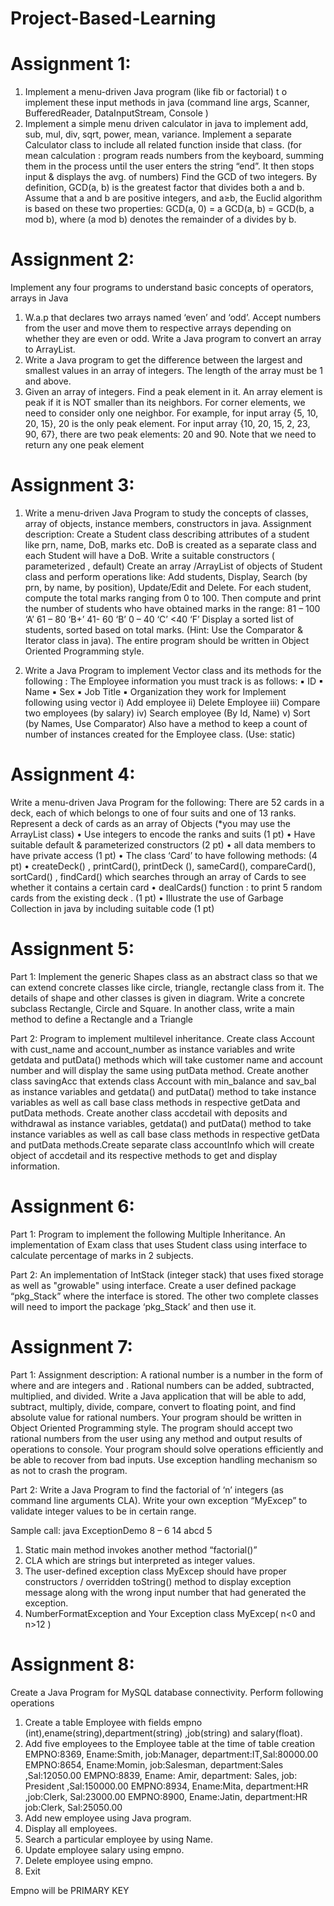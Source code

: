 # Project-Based-Learning

# Assignment 1:
1) Implement a menu-driven Java program (like fib or factorial) t o implement these input methods in java (command line args, Scanner, BufferedReader, DataInputStream, Console )
2) Implement a simple menu driven calculator in java to implement add, sub, mul, div, sqrt, power, mean, variance. Implement a separate Calculator class to include all related function inside that class. (for mean calculation : program reads numbers from the keyboard, summing them in the process until the user enters the string “end”. It then stops input & displays the avg. of numbers) Find the GCD of two integers. By definition, GCD(a, b) is the greatest factor that divides both a and b. Assume that a and b are positive integers, and a≥b, the Euclid algorithm is based on these two properties: GCD(a, 0) = a GCD(a, b) = GCD(b, a mod b), where (a mod b) denotes the remainder of a divides by b.


# Assignment 2:
Implement any four programs to understand basic concepts of operators, arrays in Java
1. W.a.p that declares two arrays named ‘even’ and ‘odd’. Accept numbers from the user
and move them to respective arrays depending on whether they are even or odd.
Write a Java program to convert an array to ArrayList.
2. Write a Java program to get the difference between the largest and smallest values in an
array of integers. The length of the array must be 1 and above.
3. Given an array of integers. Find a peak element in it. An array element is peak if it is
NOT smaller than its neighbors. For corner elements, we need to consider only one
neighbor. For example, for input array {5, 10, 20, 15}, 20 is the only peak element. For
input array {10, 20, 15, 2, 23, 90, 67}, there are two peak elements: 20 and 90. Note that
we need to return any one peak element


# Assignment 3:
1. Write a menu-driven Java Program to study the concepts of classes, array of objects, instance
members, constructors in java.
Assignment description: Create a Student class describing attributes of a student like prn, name, DoB,
marks etc. DoB is created as a separate class and each Student will have a DoB.
Write a suitable constructors ( parameterized , default)
Create an array /ArrayList of objects of Student class and perform operations like:
Add students, Display, Search (by prn, by name, by position), Update/Edit and Delete.
For each student, compute the total marks ranging from 0 to 100. Then compute and print the number of
students who have obtained marks in the range:
81 – 100 ‘A’
61 – 80 ‘B+’
41- 60 ‘B’
0 – 40 ‘C’
<40 ‘F’
Display a sorted list of students, sorted based on total marks. (Hint: Use the Comparator & Iterator class
in java). The entire program should be written in Object Oriented Programming style.

2. Write a Java Program to implement Vector class and its methods for the following :
The Employee information you must track is as follows:
▪ ID
▪ Name
▪ Sex
▪ Job Title
▪ Organization they work for
Implement following using vector
i) Add employee
ii) Delete Employee
iii) Compare two employees (by salary)
iv) Search employee (By Id, Name)
v) Sort (by Names, Use Comparator)
Also have a method to keep a count of number of instances created for the Employee class.
(Use: static)

# Assignment 4:
Write a menu-driven Java Program for the following:
There are 52 cards in a deck, each of which belongs to one of four suits and one of 13 ranks. Represent a deck of cards as an array of Objects (*you may use the ArrayList class)
•	Use integers to encode the ranks and suits (1 pt)
•	Have suitable default & parameterized constructors (2 pt)
•	all data members to have private access (1 pt)
•	The class ‘Card’ to have following methods: (4 pt)
•	createDeck() , printCard(), printDeck (), sameCard(), compareCard(), sortCard() , findCard() which searches through an array of Cards to see whether it contains a certain card 
•	dealCards() function :  to print 5 random cards from the existing deck . (1 pt)
•	Illustrate the use of Garbage Collection in java by including suitable code (1 pt)

# Assignment 5:
Part 1:
Implement the generic Shapes class as an abstract class so that we can extend concrete classes like circle, triangle, rectangle class from it. The details of shape and other classes is given in diagram. Write a concrete subclass Rectangle, Circle and Square. In another class, write a main method to define a Rectangle and a Triangle 

Part 2:
Program to implement multilevel inheritance. Create class Account with cust_name and account_number as instance variables and write getdata and putData()  methods which will take customer name and account number and will display the same using putData method. Create another class savingAcc that extends class Account with min_balance and sav_bal as instance variables and getdata() and putData() method to take instance variables as well as call base class methods in respective getData and putData methods. Create another class accdetail with deposits and withdrawal as instance variables, getdata() and putData() method to take instance variables as well as call base class methods in respective getData and putData methods.Create separate class accountInfo which will create object of accdetail and its respective methods to get and display information.

# Assignment 6:
Part 1:
Program to implement the following Multiple Inheritance. An implementation of Exam class that uses Student class using interface to calculate percentage of marks in 2 subjects.

Part 2:
An implementation of IntStack (integer stack) that uses fixed storage as well as "growable" using interface. Create a user defined package “pkg_Stack” where the interface is stored. The other two complete classes will need to import the package ‘pkg_Stack’ and then use it.

# Assignment 7:
Part 1:
Assignment description: A rational number is a number in the form of  where   and  are integers and . Rational numbers can be added, subtracted, multiplied, and divided. Write a Java application that will be able to add, subtract, multiply, divide, compare, convert to floating point, and find absolute value for rational numbers. 
Your program should be written in Object Oriented Programming style. The program should accept two rational numbers from the user using any method and output results of operations to console. Your program should solve operations efficiently and be able to recover from bad inputs. Use exception handling mechanism so as not to crash the program.

Part 2:
Write a Java Program to find the factorial of ‘n’ integers (as command line arguments CLA). Write your own exception “MyExcep” to validate integer values to be in certain range.

Sample call: java ExceptionDemo 8 – 6 14 abcd 5

1.	Static main method invokes another method “factorial()”
2.	CLA which are strings but interpreted as integer values.
3.	The user-defined exception class MyExcep should have proper constructors / overridden toString() method to display exception message along with the wrong input number that had generated the exception.
4.	NumberFormatException and Your Exception class MyExcep( n<0 and n>12 )


# Assignment 8:
Create a Java Program for MySQL database connectivity. Perform following operations 
1.	Create a table Employee with fields empno (int),ename(string),department(string) ,job(string) and salary(float).
2.	Add five employees to the Employee table at the time of table creation
EMPNO:8369, Ename:Smith, job:Manager, department:IT,Sal:80000.00
EMPNO:8654, Ename:Momin, job:Salesman, department:Sales ,Sal:12050.00
EMPNO:8839, Ename: Amir, department: Sales, job: President ,Sal:150000.00
EMPNO:8934, Ename:Mita, department:HR ,job:Clerk, Sal:23000.00
EMPNO:8900, Ename:Jatin, department:HR job:Clerk, Sal:25050.00
3.	Add new employee using Java program.
4.	Display all employees.
5.	Search a particular employee by using Name.
6.	Update employee salary using empno.
7.	Delete employee using empno.
8.	Exit

Empno will be PRIMARY KEY
